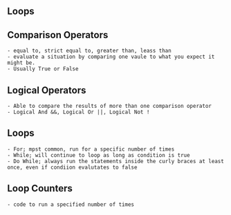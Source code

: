 ## Loops

## Comparison Operators
    - equal to, strict equal to, greater than, leass than
    - evaluate a situation by comparing one vaule to what you expect it might be.
    - Usually True or False
## Logical Operators
    - Able to compare the results of more than one comparison operator
    - Logical And &&, Logical Or ||, Logical Not !
## Loops
    - For; mpst common, run for a specific number of times
    - While; will continue to loop as long as condition is true
    - Do While; always run the statements inside the curly braces at least once, even if condiion evalutates to false
## Loop Counters
    - code to run a specified number of times

